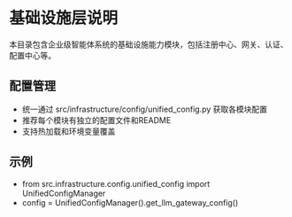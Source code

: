 # 基础设施层说明

本目录包含企业级智能体系统的基础设施能力模块，包括注册中心、网关、认证、配置中心等。

## 配置管理
- 统一通过 src/infrastructure/config/unified_config.py 获取各模块配置
- 推荐每个模块有独立的配置文件和README
- 支持热加载和环境变量覆盖

## 示例
- from src.infrastructure.config.unified_config import UnifiedConfigManager
- config = UnifiedConfigManager().get_llm_gateway_config() 